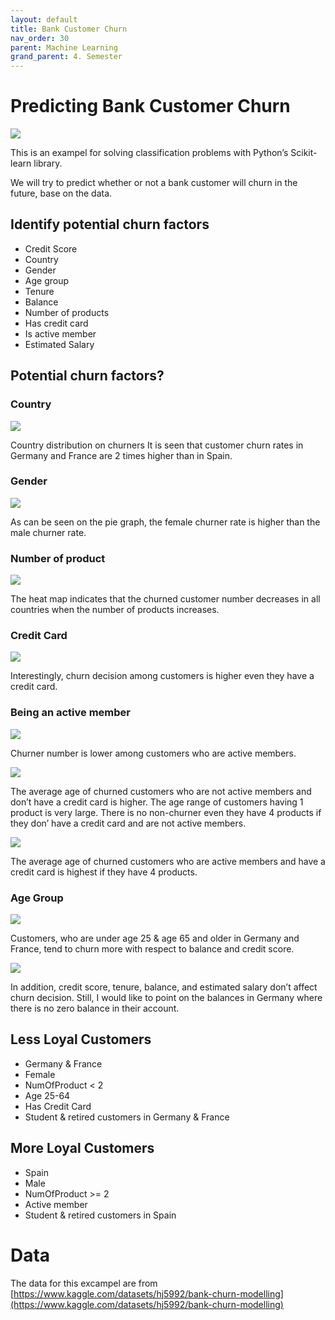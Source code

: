 ```yaml
---
layout: default
title: Bank Customer Churn
nav_order: 30
parent: Machine Learning
grand_parent: 4. Semester
---
```


# Predicting Bank Customer Churn

![](https://miro.medium.com/max/4800/1*eKpMt4Qt6D8Lluk6NHzsew.png)

This is an exampel for solving classification problems with Python’s Scikit-learn library.

We will try to predict whether or not a bank customer will churn in the future, base on the data.

## Identify potential churn factors
- Credit Score
- Country
- Gender
- Age group
- Tenure
- Balance
- Number of products
- Has credit card
- Is active member
- Estimated Salary

## Potential churn factors?

### Country
![](https://miro.medium.com/max/494/1*PV6hJtV4T_wNhluhLw69iQ.png)

Country distribution on churners
It is seen that customer churn rates in Germany and France are 2 times higher than in Spain.

### Gender
![](https://miro.medium.com/max/490/1*7GAlg3scXemGOzpPFYbHQg.png)

As can be seen on the pie graph, the female churner rate is higher than the male churner rate.

### Number of product
![](https://miro.medium.com/max/640/1*GpEAps51jp6EgcdPAxf-lw.png)

The heat map indicates that the churned customer number decreases in all countries when the number of products increases.

### Credit Card
![](https://miro.medium.com/max/640/1*icEz-srQhsbpNwy5LTg9cQ.png)

Interestingly, churn decision among customers is higher even they have a credit card.

### Being an active member
![](https://miro.medium.com/max/640/1*8QbaFqjsWk83aE-khLM9Hw.png)

Churner number is lower among customers who are active members.

![](https://miro.medium.com/max/640/1*efcZNVOw1PRnJ6Xz1ttBKw.png)

The average age of churned customers who are not active members and don’t have a credit card is higher. The age range of customers having 1 product is very large. There is no non-churner even they have 4 products if they don’ have a credit card and are not active members.

![](https://miro.medium.com/max/640/1*dLdU8ze31IevLc0qROu5BA.png)

The average age of churned customers who are active members and have a credit card is highest if they have 4 products.

### Age Group
![](https://miro.medium.com/max/640/1*AfKr2x5qAVW2dEsekTyijA.png)

Customers, who are under age 25 & age 65 and older in Germany and France, tend to churn more with respect to balance and credit score.

![](https://miro.medium.com/max/640/1*ZqZlZeo7KsHRYTU8KlaSfA.png)

In addition, credit score, tenure, balance, and estimated salary don’t affect churn decision. Still, I would like to point on the balances in Germany where there is no zero balance in their account.

## Less Loyal Customers
- Germany & France
- Female
- NumOfProduct < 2
- Age 25-64
- Has Credit Card
- Student & retired customers in Germany & France

## More Loyal Customers
- Spain
- Male
- NumOfProduct >= 2
- Active member
- Student & retired customers in Spain

# Data
The data for this excampel are from [https://www.kaggle.com/datasets/hj5992/bank-churn-modelling](https://www.kaggle.com/datasets/hj5992/bank-churn-modelling)
